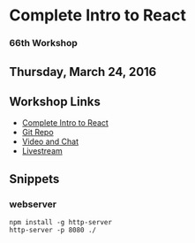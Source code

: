 # Complete Intro to React

### 66th Workshop

## Thursday, March 24, 2016 


## Workshop Links

* [Complete Intro to React](https://btholt.github.io/complete-intro-to-react/)
* [Git Repo](https://github.com/btholt/complete-intro-to-react)
* [Video and Chat](https://frontendmasters.com/live-event/intro-react-live/)
* [Livestream](https://livestream.com/accounts/4894689/events/5033959)



## Snippets

### webserver

```
npm install -g http-server
http-server -p 8080 ./
```
